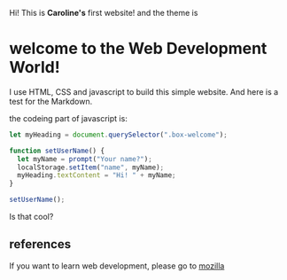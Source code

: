 Hi! This is **Caroline's** first website!
and the theme is

# welcome to the Web Development World!

I use HTML, CSS and javascript to build this simple website.
And here is a test for the Markdown.

the codeing part of javascript is:

```javascript
let myHeading = document.querySelector(".box-welcome");

function setUserName() {
  let myName = prompt("Your name?");
  localStorage.setItem("name", myName);
  myHeading.textContent = "Hi! " + myName;
}

setUserName();
```

Is that cool?

## references

If you want to learn web development, please go to [mozilla](https://developer.mozilla.org/en-US/docs/Learn/Getting_started_with_the_web)
